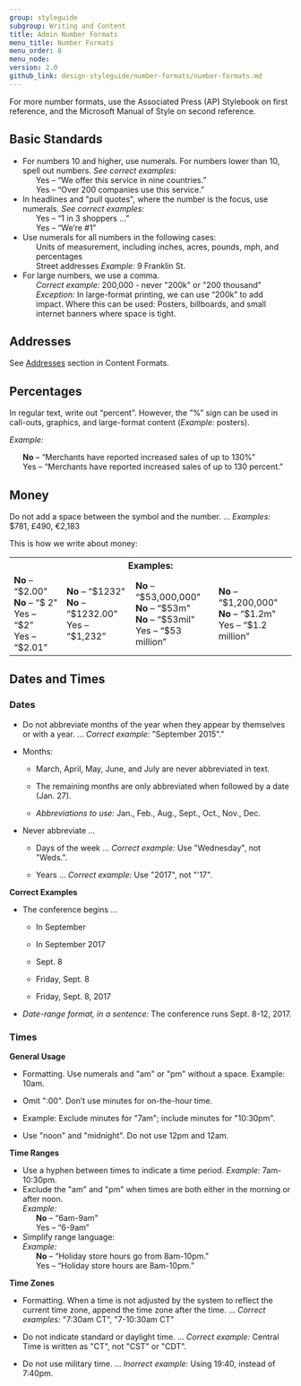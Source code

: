 ```yaml
---
group: styleguide
subgroup: Writing and Content
title: Admin Number Formats
menu_title: Number Formats
menu_order: 8
menu_node:
version: 2.0
github_link: design-styleguide/number-formats/number-formats.md
---
```

For more number formats, use the Associated Press (AP) Stylebook on first reference, and the Microsoft Manual of Style on second reference.

## Basic Standards

<ul>
  <li>For numbers 10 and higher, use numerals. For numbers lower than 10, spell out numbers. <em>See correct examples:</em>
    <ul style="list-style-type:none">
      <li>Yes – “We offer this service in nine countries.”</li>
      <li>Yes – “Over 200 companies use this service.”</li>
    </ul>
  </li>
  <li>In headlines and "pull quotes", where the number is the focus, use numerals. <em>See correct examples:</em>
    <ul style="list-style-type:none">
      <li>Yes – “1 in 3 shoppers ...”</li>
      <li>Yes – “We’re #1”</li>
    </ul>
  </li>
  <li>Use numerals for all numbers in the following cases:
    <ul style="list-style-type:none">
      <li>Units of measurement, including inches, acres, pounds, mph, and percentages</li>
      <li>Street addresses <em>Example:</em> 9 Franklin St.</li>
    </ul>
  </li>
  <li>For large numbers, we use a comma.
    <ul style="list-style-type:none">
      <li><em>Correct example:</em> 200,000 - never "200k" or "200 thousand"</li>
      <li><em>Exception:</em> In large-format printing, we can use “200k” to add impact. Where this can be used: Posters, billboards, and small internet banners where space is tight.</li>
      </ul>
  </li>
</ul>

## Addresses

See [Addresses]({{page.baseurl}}/design-styleguide/content-formats/content-formats.html#addresses) section in Content Formats.

## Percentages

In regular text, write out “percent”. However, the ”%” sign can be used in call-outs, graphics, and large-format content (*Example:* posters).

*Example:*

<ul style="list-style-type:none">
  <li><strong>No</strong> – “Merchants have reported increased sales of up to 130%”</li>
  <li>Yes – “Merchants have reported increased sales of up to 130 percent.”</li>
</ul>  

## Money

Do not add a space between the symbol and the number. ... *Examples:* $781, £490, €2,183

This is how we write about money:

<table>
  <tbody>
    <tr>
      <th colspan="4">Examples:</th>
    </tr>
    <tr>
      <td><strong>No</strong> – “$2.00"<br>
      <strong>No</strong> – “$ 2"<br>
      Yes – “$2”<br>
      Yes – “$2.01”</td>
      <td><strong>No</strong> – “$1232"<br>
      <strong>No</strong> – “$1232.00"<br>
      Yes – “$1,232”</td>
      <td><strong>No</strong> – “$53,000,000"<br>
      <strong>No</strong> – “$53m"<br>
      <strong>No</strong> – “$53mil"<br>
      Yes – “$53 million”</td>
      <td><strong>No</strong> – “$1,200,000"<br>
      <strong>No</strong> – “$1.2m"<br>
      Yes – “$1.2 million”</td>
    </tr>
  </tbody>
</table>

## Dates and Times

### Dates

* Do not abbreviate months of the year when they appear by themselves or with a year. ... *Correct example:* "September 2015"."

* Months:

  - March, April, May, June, and July are never abbreviated in text.

  - The remaining months are only abbreviated when followed by a date (Jan. 27).  

  - *Abbreviations to use:* Jan., Feb., Aug., Sept., Oct., Nov., Dec.

* Never abbreviate ...

  - Days of the week ... *Correct example:* Use "Wednesday", not "Weds.".

  - Years ... *Correct example:* Use "2017", not "'17".

**Correct Examples**

* The conference begins ...

  - In September

  - In September 2017

  - Sept. 8

  - Friday, Sept. 8

  - Friday, Sept. 8, 2017

* *Date-range format, in a sentence:* The conference runs Sept. 8-12, 2017.

### Times

**General Usage**

* Formatting. Use numerals and "am" or "pm" without a space. Example: 10am.

* Omit ":00". Don’t use minutes for on-the-hour time.

* Example: Exclude minutes for "7am"; include minutes for "10:30pm".

* Use "noon" and "midnight". Do not use 12pm and 12am.

**Time Ranges**

<ul>
  <li>Use a hyphen between times to indicate a time period. <em>Example:</em> 7am-10:30pm.</li>
  <li>Exclude the "am" and "pm" when times are both either in the morning or after noon.<br>
  <em>Example:</em>
    <ul style="list-style-type:none">
      <li><strong>No</strong> – “6am-9am"</li>
      <li>Yes – “6-9am”</li>
    </ul>
  </li>
  <li>Simplify range language:<br>
  <em>Example:</em>
    <ul style="list-style-type:none">
      <li><strong>No</strong> – “Holiday store hours go from 8am-10pm."</li>
      <li>Yes – “Holiday store hours are 8am-10pm.”</li>
    </ul>
  </li>
</ul>

**Time Zones**

* Formatting. When a time is not adjusted by the system to reflect the current time zone, append the time zone after the time. ... *Correct examples:* "7:30am CT", "7-10:30am CT"

* Do not indicate standard or daylight time. ... *Correct example:* Central Time is written as "CT", not "CST" or "CDT".

* Do not use military time. ... *Inorrect example:* Using 19:40, instead of 7:40pm.
